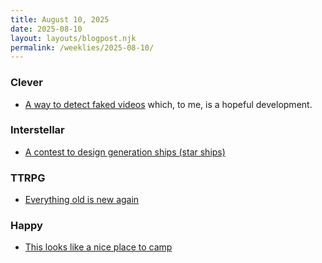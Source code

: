 ```yaml
---
title: August 10, 2025
date: 2025-08-10
layout: layouts/blogpost.njk
permalink: /weeklies/2025-08-10/
---
```


### Clever
* <span meta="2025-08-03T19:08"></span> [A way to detect faked videos](https://news.cornell.edu/stories/2025/07/hiding-secret-codes-light-protects-against-fake-videos) which, to me, is a hopeful development.

### Interstellar
* <span meta="2025-08-07T01:37"></span> [A contest to design generation ships (star ships)](https://www.projecthyperion.org/)

### TTRPG
* <span meta="2025-08-04T03:55"></span> [Everything old is new again](https://www.basicfantasy.org/)

### Happy
* <span meta="2025-08-04T04:22"></span> [This looks like a nice place to camp](https://home.omg.lol)
